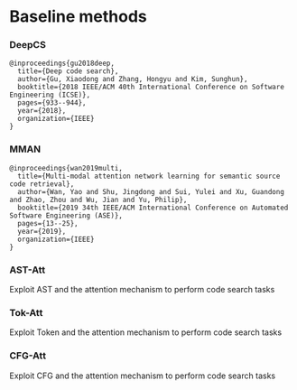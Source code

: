 # Baseline methods
### DeepCS
```
@inproceedings{gu2018deep,
  title={Deep code search},
  author={Gu, Xiaodong and Zhang, Hongyu and Kim, Sunghun},
  booktitle={2018 IEEE/ACM 40th International Conference on Software Engineering (ICSE)},
  pages={933--944},
  year={2018},
  organization={IEEE}
}
```
### MMAN
```
@inproceedings{wan2019multi,
  title={Multi-modal attention network learning for semantic source code retrieval},
  author={Wan, Yao and Shu, Jingdong and Sui, Yulei and Xu, Guandong and Zhao, Zhou and Wu, Jian and Yu, Philip},
  booktitle={2019 34th IEEE/ACM International Conference on Automated Software Engineering (ASE)},
  pages={13--25},
  year={2019},
  organization={IEEE}
}
```
### AST-Att 
Exploit AST and the attention mechanism to perform code search tasks
### Tok-Att
Exploit Token and the attention mechanism to perform code search tasks
### CFG-Att
Exploit CFG and the attention mechanism to perform code search tasks
